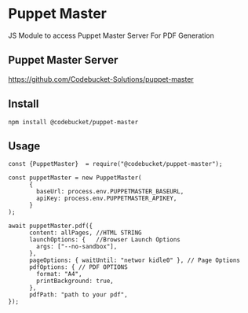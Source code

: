 # Puppet Master
JS Module to access Puppet Master Server For PDF Generation

## Puppet Master Server
https://github.com/Codebucket-Solutions/puppet-master


## Install

```
npm install @codebucket/puppet-master
```

## Usage
```
const {PuppetMaster}  = require("@codebucket/puppet-master");

const puppetMaster = new PuppetMaster(
      {
        baseUrl: process.env.PUPPETMASTER_BASEURL,
        apiKey: process.env.PUPPETMASTER_APIKEY,
      }
);

await puppetMaster.pdf({
      content: allPages, //HTML STRING
      launchOptions: {   //Browser Launch Options
        args: ["--no-sandbox"],
      },
      pageOptions: { waitUntil: "networ kidle0" }, // Page Options
      pdfOptions: { // PDF OPTIONS
        format: "A4",
        printBackground: true,
      },
      pdfPath: "path to your pdf",
});

```
